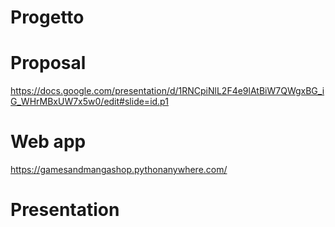 # Progetto
# Proposal 
https://docs.google.com/presentation/d/1RNCpiNlL2F4e9lAtBiW7QWgxBG_iG_WHrMBxUW7x5w0/edit#slide=id.p1
# Web app
https://gamesandmangashop.pythonanywhere.com/
# Presentation

